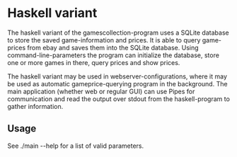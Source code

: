 # Haskell variant

The haskell variant of the gamescollection-program uses a SQLite database to store the saved game-information and prices. It is able to query game-prices from ebay and saves them into the SQLite database. Using command-line-parameters the program can initialize the database, store one or more games in there, query prices and show prices. 

The haskell variant may be used in webserver-configurations, where it may be used as automatic gameprice-querying program in the background. The main application (whether web or regular GUI) can use Pipes for communication and read the output over stdout from the haskell-program to gather information. 

## Usage

See ./main --help for a list of valid parameters.  
